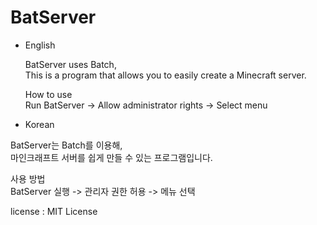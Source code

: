 # BatServer


- English                                            

  BatServer uses Batch,                                            
  This is a program that allows you to easily create a Minecraft server.

  How to use                                            
  Run BatServer -> Allow administrator rights -> Select menu

 
 
  
   

 - Korean                                            

  BatServer는 Batch를 이용해,                                            
  마인크래프트 서버를 쉽게 만들 수 있는 프로그램입니다.

  사용 방법                                         
  BatServer 실행 -> 관리자 권한 허용 -> 메뉴 선택



license : MIT License

